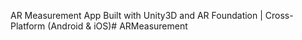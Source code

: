 AR Measurement App
Built with Unity3D and AR Foundation | Cross-Platform (Android & iOS)# ARMeasurement

